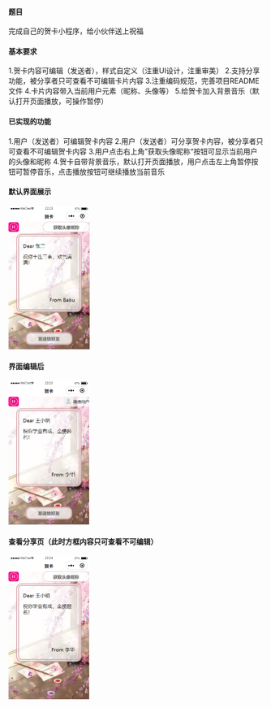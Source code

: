 #### 题目

完成自己的贺卡小程序，给小伙伴送上祝福

#### 基本要求

1.贺卡内容可编辑（发送者），样式自定义（注重UI设计，注重审美）
2.支持分享功能，被分享者只可查看不可编辑卡片内容
3.注重编码规范，完善项目README文件
4.卡片内容带入当前用户元素（昵称、头像等）
5.给贺卡加入背景音乐（默认打开页面播放，可操作暂停）

#### 已实现的功能

1.用户（发送者）可编辑贺卡内容
2.用户（发送者）可分享贺卡内容，被分享者只可查看不可编辑贺卡内容
3.用户点击右上角”获取头像昵称“按钮可显示当前用户的头像和昵称
4.贺卡自带背景音乐，默认打开页面播放，用户点击左上角暂停按钮可暂停音乐，点击播放按钮可继续播放当前音乐

#### 默认界面展示

<img src="example\默认界面展示.png" alt="默认界面展示" style="zoom:50%;" />

#### 界面编辑后

<img src="example\界面编辑后.png" alt="界面编辑后" style="zoom:50%;" />

#### 查看分享页（此时方框内容只可查看不可编辑）

<img src="example\查看分享页.png" alt="查看分享页" style="zoom:50%;" />